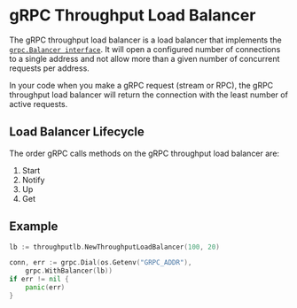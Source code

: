 gRPC Throughput Load Balancer
===============================================================================

The gRPC throughput load balancer is a load balancer that implements the
[`grpc.Balancer
interface`](https://godoc.org/google.golang.org/grpc#Balancer). It will open a
configured number of connections to a single address and not allow more than a
given number of concurrent requests per address.

In your code when you make a gRPC request (stream or RPC), the gRPC throughput
load balancer will return the connection with the least number of active
requests.

## Load Balancer Lifecycle

The order gRPC calls methods on the gRPC throughput load balancer are:
1. Start
1. Notify
1. Up
1. Get

## Example

``` go
lb := throughputlb.NewThroughputLoadBalancer(100, 20)

conn, err := grpc.Dial(os.Getenv("GRPC_ADDR"),
    grpc.WithBalancer(lb))
if err != nil {
    panic(err)
}
```

